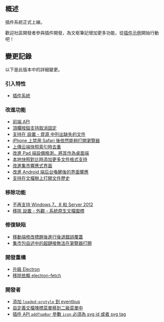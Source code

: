 ## 概述

插件系統正式上線。

歡迎社區開發者參與插件開發，為文枢筆記增加更多功能，從[插件示例](https://github.com/siyuan-note/plugin-sample)開始行動吧！

## 變更記錄

以下是此版本中的詳細變更。

### 引入特性

- [插件系統](https://github.com/siyuan-note/siyuan/issues/5086)

### 改進功能

- [前端 API](https://github.com/siyuan-note/siyuan/issues/5066)
- [頂欄按鈕支持取消固定](https://github.com/siyuan-note/siyuan/issues/8345)
- [支持在 設置 - 資源 中列出缺失的文件](https://github.com/siyuan-note/siyuan/issues/8383)
- [iPhone 上禁用 Safari 後依然能夠打開瀏覽器](https://github.com/siyuan-note/siyuan/issues/8384)
- [上傳云端快照索引時去重](https://github.com/siyuan-note/siyuan/issues/8424)
- [改進 Pad 端設備檢測，將其作為桌面端](https://github.com/siyuan-note/siyuan/issues/8435)
- [本地快照對比時添加更多文件格式支持](https://github.com/siyuan-note/siyuan/issues/8438)
- [改進集市響應式界面](https://github.com/siyuan-note/siyuan/issues/8439)
- [改進 Android 端后台喚醒後的界面響應](https://github.com/siyuan-note/siyuan/issues/8441)
- [支持在文檔樹上打開文件歷史](https://github.com/siyuan-note/siyuan/issues/8448)

### 移除功能

- [不再支持 Windows 7、8 和 Server 2012](https://github.com/siyuan-note/siyuan/issues/7347)
- [移除 設置 - 外觀 - 系統原生文檔圖標](https://github.com/siyuan-note/siyuan/issues/8206)

### 修復缺陷

- [移動端修改標題後進行後退錯誤覆蓋](https://github.com/siyuan-note/siyuan/issues/8426)
- [集市包自述中的超鏈接無法在瀏覽器打開](https://github.com/siyuan-note/siyuan/issues/8452)

### 開發重構

- [升級 Electron](https://github.com/siyuan-note/siyuan/issues/8427)
- [移除依賴 electron-fetch](https://github.com/siyuan-note/siyuan/issues/8434)

### 開發者

- [添加 `loaded-protyle` 到 eventbus](https://github.com/siyuan-note/siyuan/issues/8421)
- [自定義文檔塊標菜單移到二級菜單中](https://github.com/siyuan-note/siyuan/pull/8443)
- [插件 API `addTopBar` 參數 `icon` 必須為 svg id 或者 svg tag](https://github.com/siyuan-note/siyuan/issues/8454)
